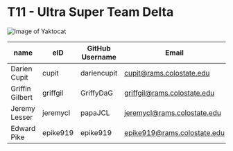 # T11 - Ultra Super Team Delta 

![Image of Yaktocat](https://sd.keepcalm-o-matic.co.uk/i-w600/keep-calm-the-super-team-are-here.jpg)


| name | eID | GitHub Username | Email |
|------|-----|-----------------|-------|
|Darien Cupit|cupit|dariencupit|cupit@rams.colostate.edu|
|Griffin Gilbert|griffgil|GriffyDaG|griffgil@rams.colostate.edu|
|Jeremy Lesser|jeremycl|papaJCL|jeremycl@rams.colostate.edu|
|Edward Pike|epike919|epike919|epike919@rams.colostate.edu|

